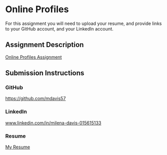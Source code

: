 # Online Profiles
For this assignment you will need to upload your resume, and provide links to your GitHub account, and your LinkedIn account.

## Assignment Description
[Online Profiles Assignment](https://education.launchcode.org/liftoff/assignments/online-profiles/)

## Submission Instructions
 
### GitHub
https://github.com/mdavis57
 
### LinkedIn
www.linkedin.com/in/milena-davis-015615133

### Resume
[My Resume](MilenaDavisResume-LC.pdf)


